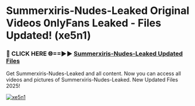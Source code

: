 # Summerxiris-Nudes-Leaked Original Videos 0nlyFans Leaked - Files Updated! (xe5n1)

<h3>🔴 CLICK HERE 🌐==►► <a href="https://tinyurl.com/yrmya6cz" rel="nofollow">Summerxiris-Nudes-Leaked Updated Files</a></h3>

Get Summerxiris-Nudes-Leaked and all content. Now you can access all videos and pictures of Summerxiris-Nudes-Leaked. New Updated Files 2025!

[![xe5n1](https://i.imgur.com/FMdXYCs.gif)](https://tinyurl.com/yrmya6cz)
